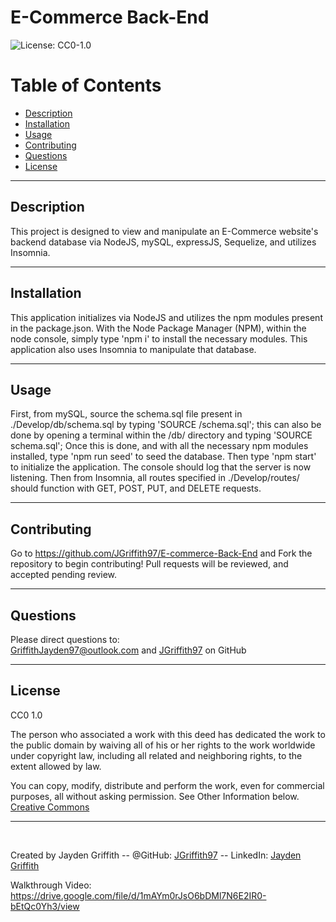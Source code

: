 # E-Commerce Back-End

![License: CC0-1.0](https://licensebuttons.net/l/zero/1.0/80x15.png)

# Table of Contents

- [Description](#description)
- [Installation](#installation)
- [Usage](#usage)
- [Contributing](#contributing)
- [Questions](#questions)
- [License](#license)

---

## Description

This project is designed to view and manipulate an E-Commerce website's backend database via NodeJS, mySQL, expressJS, Sequelize, and utilizes Insomnia.

---

## Installation

This application initializes via NodeJS and utilizes the npm modules present in the package.json. With the Node Package Manager (NPM), within the node console, simply type 'npm i' to install the necessary modules. This application also uses Insomnia to manipulate that database.

---

## Usage

First, from mySQL, source the schema.sql file present in ./Develop/db/schema.sql by typing 'SOURCE <pathToFile>/schema.sql'; this can also be done by opening a terminal within the /db/ directory and typing 'SOURCE schema.sql'; Once this is done, and with all the necessary npm modules installed, type 'npm run seed' to seed the database. Then type 'npm start' to initialize the application. The console should log that the server is now listening. Then from Insomnia, all routes specified in ./Develop/routes/ should function with GET, POST, PUT, and DELETE requests.

---

## Contributing

Go to https://github.com/JGriffith97/E-commerce-Back-End and Fork the repository to begin contributing! Pull requests will be reviewed, and accepted pending review.

---

## Questions

Please direct questions to:<br/>
[GriffithJayden97@outlook.com](mailto:GriffithJayden97@outlook.com) and [JGriffith97](https://github.com/JGriffith97) on GitHub

---

## License

CC0 1.0

The person who associated a work with this deed has dedicated the work to the
public domain by waiving all of his or her rights to the work worldwide under
copyright law, including all related and neighboring rights, to the extent allowed by law.

You can copy, modify, distribute and perform the work, even for commercial purposes,
all without asking permission. See Other Information below.<br/>
[Creative Commons](http://creativecommons.org/publicdomain/zero/1.0/)

---

<br/>

Created by Jayden Griffith -- @GitHub: [JGriffith97](https://github.com/JGriffith97) -- LinkedIn: [Jayden Griffith](https://www.linkedin.com/in/jayden-griffith-a3b7b9217/)

Walkthrough Video: https://drive.google.com/file/d/1mAYm0rJsO6bDMl7N6E2IR0-bEtQc0Yh3/view
